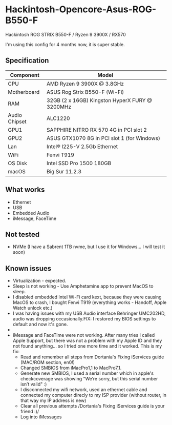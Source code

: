 # Hackintosh-Opencore-Asus-ROG-B550-F
Hackintosh ROG STRIX B550-F / Ryzen 9 3900X / RX570

I'm using this config for 4 months now, it is super stable. 

## Specification

| **Component** | **Model** |
| ------------- | --------- |
| CPU | AMD Ryzen 9 3900X @ 3.8GHz |
| Motherboard | ASUS Rog Strix B550-F (Wi-Fi) |
| RAM | 32GB (2 x 16GB) Kingston HyperX FURY @ 3200MHz |
| Audio Chipset | ALC1220 |
| GPU1 | SAPPHIRE NITRO RX 570 4G in PCI slot 2|
| GPU2 | ASUS GTX1070 8G in PCI slot 1 (for Windows)|
| Lan |  Intel® I225-V 2.5Gb Ethernet |
| WiFi |  Fenvi T919 |
| OS Disk | Intel SSD Pro 1500 180GB |
| macOS | Big Sur 11.2.3 |

## What works

- Ethernet
- USB
- Embedded Audio
- iMessage, FaceTime

## Not tested

- NVMe (I have a Sabrent 1TB nvme, but I use it for Windows... I will test it soon)

## Known issues
- Virtualization - expected.
- Sleep is not working - Use Amphetamine app to prevent MacOS to sleep. 
- I disabled embedded Intel Wi-Fi card kext, because they were causing MacOS to crash, I bought Fenvi T919 (everything works - Handoff, Apple Watch unlock etc.)
- I was having issues with my USB Audio interface Behringer UMC202HD, audio was dropping occasionally.FIX: I restored my BIOS settings to default and now it's gone. 
- 
- iMessage and FaceTime were not working. After many tries I called Apple Support, but there was not a problem with my Apple ID and they not found anything... so I tried one more time and it worked. This is my fix:
  -  Read and remember all steps from Dortania's Fixing iServices guide (MAC/ROM section, en0!)
  -  Changed SMBIOS from iMacPro1,1 to MacPro7,1. 
  -  Generate new SMBIOS, I used a serial number which in apple's checkcoverage was showing "We’re sorry, but this serial number isn’t valid" :) 
  -  I disconnected my wifi network, used an ethernet cable and connected my computer direcly to my ISP provider (without router, in that way my IP address is new)
  -  Clear all previous attempts /Dortania's Fixing iServices guide is your friend :)/
  -  Log into iMessages

